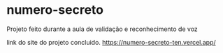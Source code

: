 # numero-secreto
Projeto feito durante a aula de validação e reconhecimento de voz

link do site do projeto concluido.
https://numero-secreto-ten.vercel.app/
